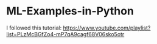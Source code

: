 # ML-Examples-in-Python
I followed this tutorial: https://www.youtube.com/playlist?list=PLzMcBGfZo4-mP7qA9cagf68V06sko5otr